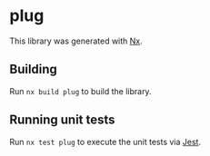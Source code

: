 # plug

This library was generated with [Nx](https://nx.dev).

## Building

Run `nx build plug` to build the library.

## Running unit tests

Run `nx test plug` to execute the unit tests via [Jest](https://jestjs.io).
